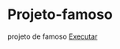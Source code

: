 # Projeto-famoso
 projeto de famoso
<a href="https://gustavocarvalhorodrigues.github.io/Projeto-famoso/">Executar</a>